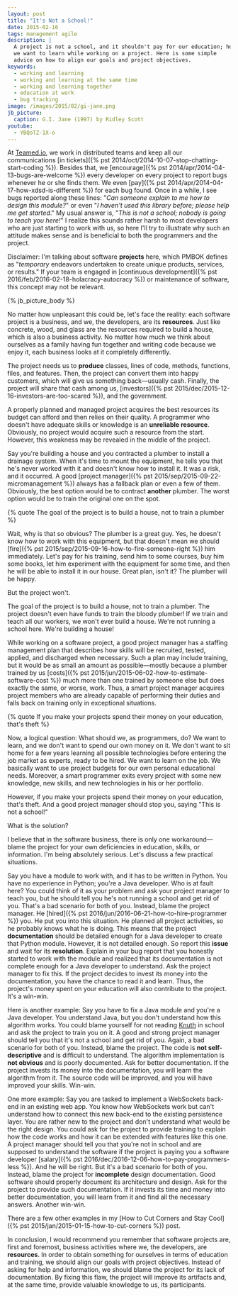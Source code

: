 ```yaml
---
layout: post
title: "It's Not a School!"
date: 2015-02-16
tags: management agile
description: |
  A project is not a school, and it shouldn't pay for our education; however,
  we want to learn while working on a project. Here is some simple
  advice on how to align our goals and project objectives.
keywords:
  - working and learning
  - working and learning at the same time
  - working and learning together
  - education at work
  - bug tracking
image: /images/2015/02/gi-jane.png
jb_picture:
  caption: G.I. Jane (1997) by Ridley Scott
youtube:
  - YBQoTZ-1X-o
---
```


At [Teamed.io](http://www.teamed.io), we work in distributed teams and
keep all our communications [in tickets]({% pst 2014/oct/2014-10-07-stop-chatting-start-coding %}).
Besides that, we [encourage]({% pst 2014/apr/2014-04-13-bugs-are-welcome %})
every developer on every project to
report bugs whenever he or she finds them. We even
[pay]({% pst 2014/apr/2014-04-17-how-xdsd-is-different %}) for each bug found.
Once in a while, I see bugs reported along these lines: "_Can someone explain
to me how to design this module?_" or even "_I haven't used this library before;
please help me get started_." My usual answer is, "_This is not a school; nobody
is going to teach you here!_" I realize this sounds
rather harsh to most developers who are just starting to work with us, so
here I'll try to illustrate why such an attitude makes sense and is beneficial to both
the programmers and the project.

Disclaimer: I'm talking about software **projects** here, which PMBOK defines
as "_temporary_ endeavors undertaken to create unique
products, services, or results." If your team is engaged in
[continuous development]({% pst 2016/feb/2016-02-18-holacracy-autocracy %})
or maintenance of software, this concept may not be relevant.

<!--more-->

{% jb_picture_body %}

No matter how unpleasant this could be, let's face the reality:
each software project is a business, and we, the developers, are
its **resources**. Just like concrete, wood, and glass are the resources required
to build a house, which is also a business activity. No matter how much we think
about ourselves as a family having fun together and writing code because
we enjoy it, each business looks at it completely differently.

The project needs us to **produce** classes, lines of code, methods, functions,
files, and features. Then, the project can convert them into happy customers,
which will give us something back&mdash;usually cash. Finally, the project will
share that cash among us,
[investors]({% pst 2015/dec/2015-12-16-investors-are-too-scared %}),
and the government.

A properly planned and managed project acquires the best resources its
budget can afford and then relies on their quality. A programmer who doesn't
have adequate skills or knowledge is an **unreliable resource**. Obviously,
no project would acquire such a resource from the start. However,
this weakness may be revealed in the middle of the project.

Say you're building a house and you contracted a plumber to install a
drainage system. When it's time to mount the equipment, he tells you
that he's never worked with it and doesn't know how to install it.
It was a risk, and it occurred. A good
[project manager]({% pst 2015/sep/2015-09-22-micromanagement %})
always has a fallback plan
or even a few of them. Obviously, the best option would be to contract **another**
plumber. The worst option would be to train the original one on the spot.

{% quote The goal of the project is to build a house, not to train a plumber %}

Wait, why is that so obvious? The plumber is a great guy. Yes, he doesn't know
how to work with this equipment, but that doesn't mean we should
[fire]({% pst 2015/sep/2015-09-16-how-to-fire-someone-right %})
him immediately. Let's pay for his training, send him to some
courses, buy him some books, let him experiment with the equipment for some
time, and then he will be able to install it in our house. Great plan, isn't it?
The plumber will be happy.

But the project won't.

The goal of the project is to build a house, not to train a plumber. The
project doesn't even have funds to train the bloody plumber! If we train
and teach all our workers, we won't ever build a house. We're not running
a school here. We're building a house!

While working on a software project, a good project manager has a staffing management
plan that describes how skills will be recruited, tested, applied, and
discharged when necessary. Such a plan may include training, but it would be
as small an amount as possible&mdash;mostly because a plumber trained by us
[costs]({% pst 2015/jun/2015-06-02-how-to-estimate-software-cost %}) much
more than one trained by someone else but does exactly the same, or worse, work.
Thus, a smart project manager acquires project members who are already
capable of performing their duties and falls back on training only
in exceptional situations.

{% quote If you make your projects spend their money on your education, that's theft %}

Now, a logical question: What should we, as programmers, do? We want to
learn, and we don't want to spend our own money on it. We don't want to
sit home for a few years learning all possible technologies before entering
the job market as experts, ready to be hired. We want to learn on the job.
We basically want to use project budgets for our own personal educational needs.
Moreover, a smart programmer exits every project with some new knowledge,
new skills, and new technologies in his or her portfolio.

However, if you make your projects spend their money
on your education, that's theft. And a good project manager
should stop you, saying "This is not a school!"

What is the solution?

I believe that in the software business, there is only one workaround&mdash;blame the
project for your own deficiencies in education, skills, or information.
I'm being absolutely serious.
Let's discuss a few practical situations.

Say you have a module to work with, and it has to be written in Python. You have
no experience in Python; you're a Java developer. Who is at fault here? You
could think of it as your problem and ask your project manager to teach you, but he should tell
you he's not running a school and get rid of you. That's a bad scenario for both of you. Instead, blame the
project manager. He [hired]({% pst 2016/jun/2016-06-21-how-to-hire-programmer %})
you. He put you into this situation. He planned
all project activities, so he probably knows what he is doing. This means
that the project **documentation** should be detailed enough for a Java
developer to create that Python module. However, it is not detailed enough. So report
this **issue** and wait for its **resolution**. Explain in your bug report that you
honestly started to work with the module and realized that its documentation
is not complete enough for a Java developer to understand. Ask the project manager
to fix this. If the project decides to invest its money into the documentation, you
have the chance to read it and learn. Thus, the project's money spent on your education will
also contribute to the project. It's a win-win.

Here is another example: Say you have to fix a Java module and you're a Java
developer. You understand Java, but you don't understand how this algorithm works.
You could blame yourself for not reading
[Knuth](http://amzn.to/2c5o1n2)
in school and ask the project to train you on it. A good and strong project manager should tell you that it's not a school
and get rid of you. Again, a bad scenario for both of you. Instead,
blame the project. The code is **not self-descriptive** and is difficult to
understand. The algorithm implementation is **not obvious** and is poorly documented.
Ask for better documentation. If the project invests its money into
the documentation, you will learn the algorithm from it. The source
code will be improved, and you will have improved your skills. Win-win.

One more example: Say you are tasked to implement a WebSockets back-end in
an existing web app. You know how WebSockets work but can't understand how
to connect this new back-end to the existing persistence layer. You are rather
new to the project and don't understand what would be the right design. You
could ask for the project to provide training to explain how the code works
and how it can be extended with features like this one. A project manager
should tell you that you're not in school and are supposed to understand the
software if the project is paying you a software developer
[salary]({% pst 2016/dec/2016-12-06-how-to-pay-programmers-less %}). And he will
be right. But it's a bad scenario for both of you. Instead, blame the project
for **incomplete** design documentation. Good software should properly document
its architecture and design. Ask for the project to provide such documentation.
If it invests its time and money into better documentation, you
will learn from it and find all the necessary answers. Another win-win.

There are a few other examples in my
[How to Cut Corners and Stay Cool]({% pst 2015/jan/2015-01-15-how-to-cut-corners %}) post.

In conclusion, I would recommend you remember that software projects are,
first and foremost, business activities where we, the developers, are **resources**.
In order to obtain something for ourselves in terms of education and training,
we should align our goals with project objectives. Instead of asking for
help and information, we should blame the project for its lack of
documentation. By fixing this flaw, the project will improve its artifacts
and, at the same time, provide valuable knowledge to us, its participants.
